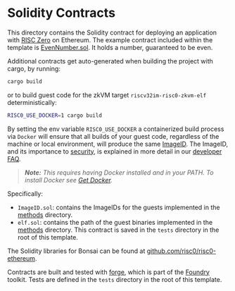 # Solidity Contracts

This directory contains the Solidity contract for deploying an application with [RISC Zero] on Ethereum.
The example contract included within the template is [EvenNumber.sol]. It holds a number, guaranteed to be even.

Additional contracts get auto-generated when building the project with cargo, by running:

```bash
cargo build
```

or to build guest code for the zkVM target `riscv32im-risc0-zkvm-elf` deterministically:

```bash
RISC0_USE_DOCKER=1 cargo build
```

By setting the env variable `RISC0_USE_DOCKER` a containerized build process via `Docker` will ensure that all builds of your guest code, regardless of the machine or local environment, will produce the same [ImageID]. The ImageID, and its importance to [security], is explained in more detail in our [developer FAQ].

> ***Note:*** *This requires having Docker installed and in your PATH. To install Docker see [Get Docker](https://docs.docker.com/get-docker/).*

Specifically:
- `ImageID.sol`: contains the ImageIDs for the guests implemented in the [methods] directory.
- `elf.sol`: contains the path of the guest binaries implemented in the [methods] directory. This contract is saved in the `tests` directory in the root of this template.

The Solidity libraries for Bonsai can be found at [github.com/risc0/risc0-ethereum].

Contracts are built and tested with [forge], which is part of the [Foundry] toolkit.
Tests are defined in the `tests` directory in the root of this template.

[Foundry]: https://getfoundry.sh/
[forge]: https://github.com/foundry-rs/foundry#forge
[RISC Zero]: https://risczero.com
[EvenNumber.sol]: ./EvenNumber.sol
[github.com/risc0/risc0-ethereum]: https://github.com/risc0/risc0-ethereum/tree/main/contracts
[methods]: ../methods/README.md
[ImageID]: https://dev.risczero.com/terminology#image-id
[Get Docker]: https://docs.docker.com/get-docker/
[security]: https://dev.risczero.com/faq#security
[developer FAQ]: https://dev.risczero.com/faq#zkvm-application-design